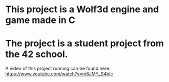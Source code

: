 # This project is a Wolf3d engine and game made in C
# The project is a student project from the 42 school.

A video of this project running can be found here: 
https://www.youtube.com/watch?v=m8JMY_S4bIc
